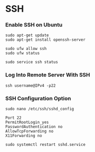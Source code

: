 # SSH

### Enable SSH on Ubuntu

```
sudo apt-get update
sudo apt-get install openssh-server
```

```
sudo ufw allow ssh
sudo ufw status
```

```
sudo service ssh status
```

### Log Into Remote Server With SSH

```
ssh username@IPv4 -p22
```

### SSH Configuration Option

```
sudo nano /etc/ssh/sshd_config
```

```
Port 22
PermitRootLogin_yes
PasswordAuthentication no
AllowTcpForwarding no
X11Forwarding no

```

```
sudo systemctl restart sshd.service
```
